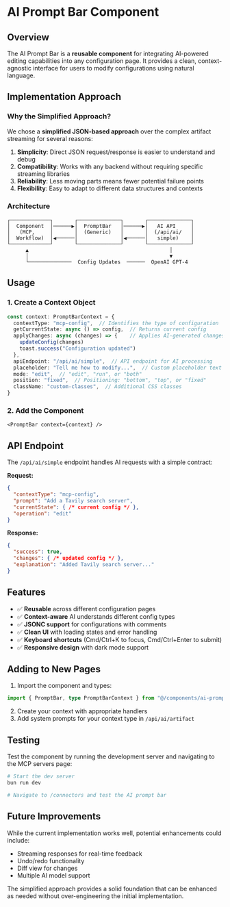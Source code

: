 # AI Prompt Bar Component

## Overview
The AI Prompt Bar is a **reusable component** for integrating AI-powered editing capabilities into any configuration page. It provides a clean, context-agnostic interface for users to modify configurations using natural language.

## Implementation Approach

### Why the Simplified Approach?
We chose a **simplified JSON-based approach** over the complex artifact streaming for several reasons:

1. **Simplicity**: Direct JSON request/response is easier to understand and debug
2. **Compatibility**: Works with any backend without requiring specific streaming libraries
3. **Reliability**: Less moving parts means fewer potential failure points
4. **Flexibility**: Easy to adapt to different data structures and contexts

### Architecture

```
┌─────────────┐       ┌──────────────┐       ┌──────────────┐
│  Component  │──────▶│  PromptBar   │──────▶│   AI API     │
│   (MCP,     │       │  (Generic)   │       │  (/api/ai/   │
│  Workflow)  │◀──────│              │◀──────│   simple)    │
└─────────────┘       └──────────────┘       └──────────────┘
      ▲                                              │
      │                                              ▼
      └──────────────  Config Updates  ──────  OpenAI GPT-4
```

## Usage

### 1. Create a Context Object

```typescript
const context: PromptBarContext = {
  contextType: "mcp-config",  // Identifies the type of configuration
  getCurrentState: async () => config,  // Returns current config
  applyChanges: async (changes) => {    // Applies AI-generated changes
    updateConfig(changes)
    toast.success("Configuration updated")
  },
  apiEndpoint: "/api/ai/simple",  // API endpoint for AI processing
  placeholder: "Tell me how to modify...",  // Custom placeholder text
  mode: "edit",  // "edit", "run", or "both"
  position: "fixed",  // Positioning: "bottom", "top", or "fixed"
  className: "custom-classes",  // Additional CSS classes
}
```

### 2. Add the Component

```tsx
<PromptBar context={context} />
```

## API Endpoint

The `/api/ai/simple` endpoint handles AI requests with a simple contract:

**Request:**
```json
{
  "contextType": "mcp-config",
  "prompt": "Add a Tavily search server",
  "currentState": { /* current config */ },
  "operation": "edit"
}
```

**Response:**
```json
{
  "success": true,
  "changes": { /* updated config */ },
  "explanation": "Added Tavily search server..."
}
```

## Features

- ✅ **Reusable** across different configuration pages
- ✅ **Context-aware** AI understands different config types
- ✅ **JSONC support** for configurations with comments
- ✅ **Clean UI** with loading states and error handling
- ✅ **Keyboard shortcuts** (Cmd/Ctrl+K to focus, Cmd/Ctrl+Enter to submit)
- ✅ **Responsive design** with dark mode support

## Adding to New Pages

1. Import the component and types:
```typescript
import { PromptBar, type PromptBarContext } from "@/components/ai-prompt-bar/PromptBar"
```

2. Create your context with appropriate handlers
3. Add system prompts for your context type in `/api/ai/artifact`

## Testing

Test the component by running the development server and navigating to the MCP servers page:
```bash
# Start the dev server
bun run dev

# Navigate to /connectors and test the AI prompt bar
```

## Future Improvements

While the current implementation works well, potential enhancements could include:
- Streaming responses for real-time feedback
- Undo/redo functionality
- Diff view for changes
- Multiple AI model support

The simplified approach provides a solid foundation that can be enhanced as needed without over-engineering the initial implementation.